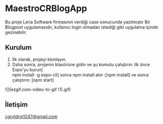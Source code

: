 # MaestroCRBlogApp

Bu proje Lena Software firmasının verdiği case sonucunda yazılmıştır
Bir Blogpost uygulamasıdır, kullanıcı login olmadan istediği gibi uygulama içinde gezinebilir.


## Kurulum

1. İlk olarak, projeyi klonlayın.
2. Daha sonra, projenin klasörüne gidin ve şu komutu çalıştırın: ilk önce Expo'yu kurun[	
npm install -g expo-cli] sonra npm install atın :[npm install] ve sonra çalıştırın: [npm start]


![](ezgif.com-video-to-gif (1).gif)





## İletişim
cgryldrm1247@gmail.com
